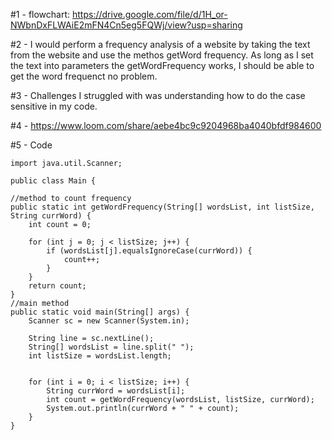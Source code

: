 #1 - flowchart: https://drive.google.com/file/d/1H_or-NWbnDxFLWAiE2mFN4Cn5eg5FQWj/view?usp=sharing

#2 - I would perform a frequency analysis of a website by taking the text from the website and use the methos getWord frequency. As long as I set the text into parameters the getWordFrequency works, I should be able to get the word frequenct no problem.

#3 -  Challenges I struggled with was understanding how to do the case sensitive in my code. 

#4 - https://www.loom.com/share/aebe4bc9c9204968ba4040bfdf984600

#5 - Code

    import java.util.Scanner;

    public class Main {

    //method to count frequency
    public static int getWordFrequency(String[] wordsList, int listSize, String currWord) {
        int count = 0;

        for (int j = 0; j < listSize; j++) {
            if (wordsList[j].equalsIgnoreCase(currWord)) {
                count++;
            }
        }
        return count;
    }
    //main method
    public static void main(String[] args) {
        Scanner sc = new Scanner(System.in);

        String line = sc.nextLine();
        String[] wordsList = line.split(" ");
        int listSize = wordsList.length;


        for (int i = 0; i < listSize; i++) {
            String currWord = wordsList[i];
            int count = getWordFrequency(wordsList, listSize, currWord);
            System.out.println(currWord + " " + count);
        }
    }
